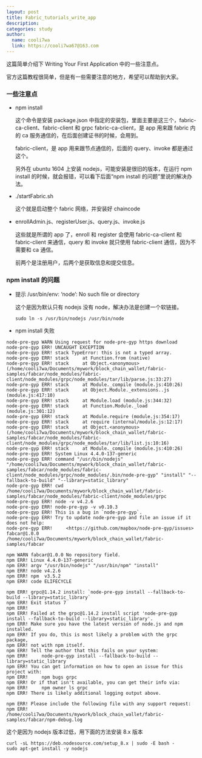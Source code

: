 ```yaml
---
layout: post
title: Fabric_tutorials_write_app
description:
categories: study
author:
  name: cooli7wa
  link: https://cooli7wa67@163.com
---
```

这篇简单介绍下 Writing Your First Application 中的一些注意点。

官方这篇教程很简单，但是有一些需要注意的地方，希望可以帮助到大家。

### 一些注意点

- npm install

  这个命令是安装 package.json 中指定的安装包，里面主要是这三个，fabric-ca-client、fabric-client 和 grpc
  fabric-ca-client，是 app 用来跟 fabric 内的 ca 服务通信的，在后面创建证书的时候，会用到。

  fabric-client，是 app 用来跟节点通信的，后面的 query、invoke 都是通过这个。

  另外在 ubuntu 1604 上安装 nodejs，可能安装是很旧的版本，在运行 npm install 的时候，就会报错，可以看下后面“npm install 的问题”里说的解决办法。

- ./startFabric.sh

  这个就是启动整个 fabric 网络，并安装好 chaincode

- enrollAdmin.js、registerUser.js、query.js、invoke.js

  这些就是所谓的 app 了，enroll 和 register 会使用 fabric-ca-client 和 fabric-client 来通信，query 和 invoke 就只使用 fabric-client 通信，因为不需要和 ca 通信。

  前两个是注册用户，后两个是获取信息和提交信息。

### npm install 的问题

- 提示 /usr/bin/env: ‘node’: No such file or directory

  这个是因为默认只有 nodejs 没有 node，解决办法是创建一个软链接。

  ```
  sudo ln -s /usr/bin/nodejs /usr/bin/node
  ```

- npm install 失败

```
node-pre-gyp WARN Using request for node-pre-gyp https download 
node-pre-gyp ERR! UNCAUGHT EXCEPTION 
node-pre-gyp ERR! stack TypeError: this is not a typed array.
node-pre-gyp ERR! stack     at Function.from (native)
node-pre-gyp ERR! stack     at Object.<anonymous> (/home/cooli7wa/Documents/mywork/block_chain_wallet/fabric-samples/fabcar/node_modules/fabric-client/node_modules/grpc/node_modules/tar/lib/parse.js:33:27)
node-pre-gyp ERR! stack     at Module._compile (module.js:410:26)
node-pre-gyp ERR! stack     at Object.Module._extensions..js (module.js:417:10)
node-pre-gyp ERR! stack     at Module.load (module.js:344:32)
node-pre-gyp ERR! stack     at Function.Module._load (module.js:301:12)
node-pre-gyp ERR! stack     at Module.require (module.js:354:17)
node-pre-gyp ERR! stack     at require (internal/module.js:12:17)
node-pre-gyp ERR! stack     at Object.<anonymous> (/home/cooli7wa/Documents/mywork/block_chain_wallet/fabric-samples/fabcar/node_modules/fabric-client/node_modules/grpc/node_modules/tar/lib/list.js:10:16)
node-pre-gyp ERR! stack     at Module._compile (module.js:410:26)
node-pre-gyp ERR! System Linux 4.4.0-137-generic
node-pre-gyp ERR! command "/usr/bin/nodejs" "/home/cooli7wa/Documents/mywork/block_chain_wallet/fabric-samples/fabcar/node_modules/fabric-client/node_modules/grpc/node_modules/.bin/node-pre-gyp" "install" "--fallback-to-build" "--library=static_library"
node-pre-gyp ERR! cwd /home/cooli7wa/Documents/mywork/block_chain_wallet/fabric-samples/fabcar/node_modules/fabric-client/node_modules/grpc
node-pre-gyp ERR! node -v v4.2.6
node-pre-gyp ERR! node-pre-gyp -v v0.10.3
node-pre-gyp ERR! This is a bug in `node-pre-gyp`.
node-pre-gyp ERR! Try to update node-pre-gyp and file an issue if it does not help:
node-pre-gyp ERR!     <https://github.com/mapbox/node-pre-gyp/issues>
fabcar@1.0.0 /home/cooli7wa/Documents/mywork/block_chain_wallet/fabric-samples/fabcar

npm WARN fabcar@1.0.0 No repository field.
npm ERR! Linux 4.4.0-137-generic
npm ERR! argv "/usr/bin/nodejs" "/usr/bin/npm" "install"
npm ERR! node v4.2.6
npm ERR! npm  v3.5.2
npm ERR! code ELIFECYCLE

npm ERR! grpc@1.14.2 install: `node-pre-gyp install --fallback-to-build --library=static_library`
npm ERR! Exit status 7
npm ERR! 
npm ERR! Failed at the grpc@1.14.2 install script 'node-pre-gyp install --fallback-to-build --library=static_library'.
npm ERR! Make sure you have the latest version of node.js and npm installed.
npm ERR! If you do, this is most likely a problem with the grpc package,
npm ERR! not with npm itself.
npm ERR! Tell the author that this fails on your system:
npm ERR!     node-pre-gyp install --fallback-to-build --library=static_library
npm ERR! You can get information on how to open an issue for this project with:
npm ERR!     npm bugs grpc
npm ERR! Or if that isn't available, you can get their info via:
npm ERR!     npm owner ls grpc
npm ERR! There is likely additional logging output above.

npm ERR! Please include the following file with any support request:
npm ERR!     /home/cooli7wa/Documents/mywork/block_chain_wallet/fabric-samples/fabcar/npm-debug.log
```

这个是因为 nodejs 版本过低，用下面的方法安装 8.x 版本

```
curl -sL https://deb.nodesource.com/setup_8.x | sudo -E bash -
sudo apt-get install -y nodejs
```

<script type="text/javascript" src="https://cdn.mathjax.org/mathjax/latest/MathJax.js?config=default"></script>
